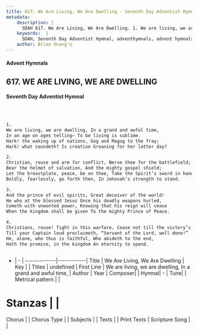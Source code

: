 ```yaml
---
title: 617. We Are Living, We Are Dwelling - Seventh Day Adventist Hymnal
metadata:
    description: |
      SDAH 617. We Are Living, We Are Dwelling. 1. We are living, we are dwelling, In a grand and awful time, In an age on ages telling– To be living is sublime. Hark! the waking up of nations, Gog and Magog to the fray; Hark! what soundeth? Is creation Groaning for her latter day?
    keywords:  |
      SDAH, Seventh Day Adventist Hymnal, adventhymnals, advent hymnals, We Are Living, We Are Dwelling, We are living, we are dwelling, In a grand and awful time, 
    author: Brian Onang'o
---
```


#### Advent Hymnals
## 617. WE ARE LIVING, WE ARE DWELLING
#### Seventh Day Adventist Hymnal

```txt



1.
We are living, we are dwelling, In a grand and awful time,
In an age on ages telling– To be living is sublime.
Hark! the waking up of nations, Gog and Magog to the fray;
Hark! what soundeth? Is creation Groaning for her latter day?

2.
Christian, rouse and arm for conflict, Nerve thee for the battlefield;
Bear the helmet of salvation, And the mighty gospel shield;
Let the breastplate, peace, be on thee, Take the Spirit’s sword in hand;
Boldly, fearlessly, go forth then, In Jehovah’s strength to stand.

3.
And the prince of evil spirits, Great deceiver of the world!
He who at the blessed Jesus Once his deadly weapons hurled,
Cometh with unwonted power, Knowing that his reign will cease
When the kingdom shall be given To the mighty Prince of Peace.

4.
Christians, rouse! fight in this warfare, Cease not till the victory’s won;
Till your Captain loud proclaimeth, “Servant of the Lord, well done!”
He, alone, who thus is faithful, Who abideth to the end,
Hath the promise, in the kingdom An eternity to spend.



```

- |   -  |
-------------|------------|
Title | We Are Living, We Are Dwelling |
Key |  |
Titles | undefined |
First Line | We are living, we are dwelling, In a grand and awful time, |
Author | 
Year | 
Composer|  |
Hymnal|  - |
Tune|  |
Metrical pattern | |
# Stanzas |  |
Chorus |  |
Chorus Type |  |
Subjects |  |
Texts |  |
Print Texts | 
Scripture Song |  |
  

